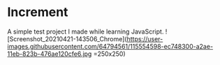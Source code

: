 # Increment
A simple test project I made while learning JavaScript. 
![Screenshot_20210421-143506_Chrome](https://user-images.githubusercontent.com/64794561/115554598-ec748300-a2ae-11eb-823b-476ae120cfe6.jpg =250x250)
